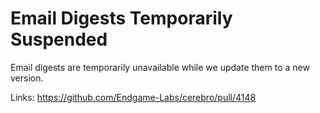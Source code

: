# Email Digests Temporarily Suspended

Email digests are temporarily unavailable while we update them to a new version.

Links:
https://github.com/Endgame-Labs/cerebro/pull/4148
